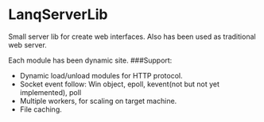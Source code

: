 # LanqServerLib
 Small server lib for create web interfaces. Also has been used as traditional web server. 
 
 Each module has been dynamic site.
###Support:
  + Dynamic load/unload modules for HTTP protocol.
  + Socket event follow: Win object, epoll, kevent(not but not yet implemented), poll
  + Multiple workers, for scaling on target machine.
  + File caching.
  
  
